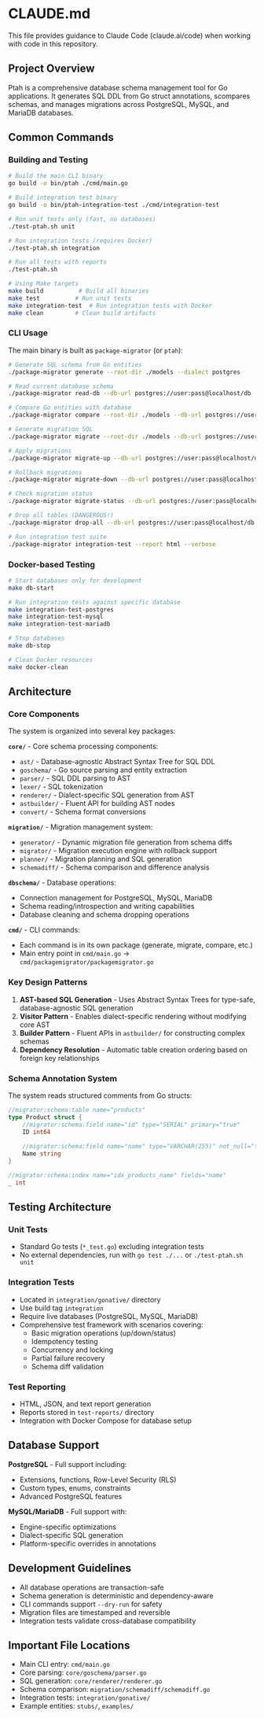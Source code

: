 # CLAUDE.md

This file provides guidance to Claude Code (claude.ai/code) when working with code in this repository.

## Project Overview

Ptah is a comprehensive database schema management tool for Go applications. It generates SQL DDL from Go struct annotations,
scompares schemas, and manages migrations across PostgreSQL, MySQL, and MariaDB databases.

## Common Commands

### Building and Testing

```bash
# Build the main CLI binary
go build -o bin/ptah ./cmd/main.go

# Build integration test binary
go build -o bin/ptah-integration-test ./cmd/integration-test

# Run unit tests only (fast, no databases)
./test-ptah.sh unit

# Run integration tests (requires Docker)
./test-ptah.sh integration

# Run all tests with reports
./test-ptah.sh

# Using Make targets
make build          # Build all binaries
make test          # Run unit tests
make integration-test  # Run integration tests with Docker
make clean         # Clean build artifacts
```

### CLI Usage

The main binary is built as `package-migrator` (or `ptah`):

```bash
# Generate SQL schema from Go entities
./package-migrator generate --root-dir ./models --dialect postgres

# Read current database schema
./package-migrator read-db --db-url postgres://user:pass@localhost/db

# Compare Go entities with database
./package-migrator compare --root-dir ./models --db-url postgres://user:pass@localhost/db

# Generate migration SQL
./package-migrator migrate --root-dir ./models --db-url postgres://user:pass@localhost/db

# Apply migrations
./package-migrator migrate-up --db-url postgres://user:pass@localhost/db --migrations-dir ./migrations

# Rollback migrations
./package-migrator migrate-down --db-url postgres://user:pass@localhost/db --migrations-dir ./migrations --target 5

# Check migration status
./package-migrator migrate-status --db-url postgres://user:pass@localhost/db --migrations-dir ./migrations

# Drop all tables (DANGEROUS!)
./package-migrator drop-all --db-url postgres://user:pass@localhost/db --dry-run

# Run integration test suite
./package-migrator integration-test --report html --verbose
```

### Docker-based Testing

```bash
# Start databases only for development
make db-start

# Run integration tests against specific database
make integration-test-postgres
make integration-test-mysql
make integration-test-mariadb

# Stop databases
make db-stop

# Clean Docker resources
make docker-clean
```

## Architecture

### Core Components

The system is organized into several key packages:

**`core/`** - Core schema processing components:
- `ast/` - Database-agnostic Abstract Syntax Tree for SQL DDL
- `goschema/` - Go source parsing and entity extraction
- `parser/` - SQL DDL parsing to AST
- `lexer/` - SQL tokenization
- `renderer/` - Dialect-specific SQL generation from AST
- `astbuilder/` - Fluent API for building AST nodes
- `convert/` - Schema format conversions

**`migration/`** - Migration management system:
- `generator/` - Dynamic migration file generation from schema diffs
- `migrator/` - Migration execution engine with rollback support
- `planner/` - Migration planning and SQL generation
- `schemadiff/` - Schema comparison and difference analysis

**`dbschema/`** - Database operations:
- Connection management for PostgreSQL, MySQL, MariaDB
- Schema reading/introspection and writing capabilities
- Database cleaning and schema dropping operations

**`cmd/`** - CLI commands:
- Each command is in its own package (generate, migrate, compare, etc.)
- Main entry point in `cmd/main.go` → `cmd/packagemigrator/packagemigrator.go`

### Key Design Patterns

1. **AST-based SQL Generation** - Uses Abstract Syntax Trees for type-safe, database-agnostic SQL generation
2. **Visitor Pattern** - Enables dialect-specific rendering without modifying core AST
3. **Builder Pattern** - Fluent APIs in `astbuilder/` for constructing complex schemas
4. **Dependency Resolution** - Automatic table creation ordering based on foreign key relationships

### Schema Annotation System

The system reads structured comments from Go structs:

```go
//migrator:schema:table name="products"
type Product struct {
    //migrator:schema:field name="id" type="SERIAL" primary="true"
    ID int64
    
    //migrator:schema:field name="name" type="VARCHAR(255)" not_null="true"
    Name string
}

//migrator:schema:index name="idx_products_name" fields="name"
_ int
```

## Testing Architecture

### Unit Tests
- Standard Go tests (`*_test.go`) excluding integration tests
- No external dependencies, run with `go test ./...` or `./test-ptah.sh unit`

### Integration Tests  
- Located in `integration/gonative/` directory
- Use build tag `integration` 
- Require live databases (PostgreSQL, MySQL, MariaDB)
- Comprehensive test framework with scenarios covering:
  - Basic migration operations (up/down/status)
  - Idempotency testing
  - Concurrency and locking
  - Partial failure recovery
  - Schema diff validation

### Test Reporting
- HTML, JSON, and text report generation
- Reports stored in `test-reports/` directory
- Integration with Docker Compose for database setup

## Database Support

**PostgreSQL** - Full support including:
- Extensions, functions, Row-Level Security (RLS)
- Custom types, enums, constraints
- Advanced PostgreSQL features

**MySQL/MariaDB** - Full support with:
- Engine-specific optimizations
- Dialect-specific SQL generation
- Platform-specific overrides in annotations

## Development Guidelines

- All database operations are transaction-safe
- Schema generation is deterministic and dependency-aware  
- CLI commands support `--dry-run` for safety
- Migration files are timestamped and reversible
- Integration tests validate cross-database compatibility

## Important File Locations

- Main CLI entry: `cmd/main.go`
- Core parsing: `core/goschema/parser.go`
- SQL generation: `core/renderer/renderer.go` 
- Schema comparison: `migration/schemadiff/schemadiff.go`
- Integration tests: `integration/gonative/`
- Example entities: `stubs/`, `examples/`